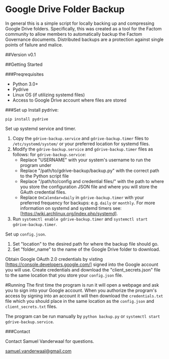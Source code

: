 # Google Drive Folder Backup

In general this is a simple script for locally backing up and compressing Google Drive folders. Specifically, this was created as a tool for the Factom community to allow members to automatically backup the Factom Governance documents. Distributed backups are a protection against single points of failure and malice. 

##Version
v0.1

##Getting Started

###Preqrequisites

* Python 3.0+
* Pydrive
* Linux OS (if utilizing systemd files)
* Access to Google Drive account where files are stored


###Set up
Install pydrive:

`pip install pydrive`

Set up systemd service and timer. 

1. Copy the `gdrive-backup.service` and `gdrive-backup.timer` files to `/etc/systemd/system/` or your preferred location for systemd files. 
2. Modify the `gdrive-backup.service` and `gdrive-backup.timer` files as follows:
    for `gdrive-backup.service`:
    * Replace "USERNAME" with your system's username to run the program under
    * Replace "/path/to/gdrive-backup/backup.py" with the correct path to the Python script file
    * Replace "/path/to/config and credential files/" with the path to where you store the configuration JSON file and where you will store the GAuth credential files. 
    * Replace `OnCalendar=daily` in `gdrive-backup.timer` with your preferred frequency for backups: e.g. `daily` or `monthly`. For more information on systemd and systemd timers see: [https://wiki.archlinux.org/index.php/systemd]. 
3. Run `systemctl enable gdrive-backup.timer` and `systemctl start gdrive-backup.timer`. 

Set up `config.json`.

1. Set "location" to the desired path for where the backup file should go.
2. Set "folder_name" to the name of the Google Drive folder to download.

Obtain Google OAuth 2.0 credentials by visting [https://console.developers.google.com/] signed into the Google account you will use. Create credentials and download the "client_secrets.json" file to the same location that you store your `config.json` file. 

#Running
The first time the program is run it will open a webpage and ask you to sign into your Google account. When you authorize the program's access by signing into an account it will then download the `credentials.txt` file which you should place in the same location as the `config.json` and `client_secrets.txt` files. 

The program can be run manually by `python backup.py` or `systemctl start gdrive-backup.service`.

###Contact

Contact Samuel Vanderwaal for questions.

samuel.vanderwaal@gmail.com
